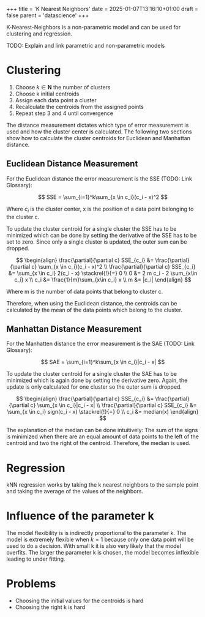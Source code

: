 +++
title = 'K Nearest Neighbors'
date = 2025-01-07T13:16:10+01:00
draft = false
parent = 'datascience'
+++

K-Nearest-Neighbors is a non-parametric model and can be used for clustering and regression.

TODO: Explain and link parametric and non-parametric models

# Clustering

1. Choose $k \in \mathbf{N}$ the number of clusters
2. Choose k initial centroids
3. Assign each data point a cluster
4. Recalculate the centroids from the assigned points
5. Repeat step 3 and 4 until convergence

The distance measurement dictates which type of error measurement is used and how the cluster center is calculated. The following two sections show how to calculate the cluster centroids for Euclidean and Manhattan distance.

<!---more--->

## Euclidean Distance Measurement

For the Euclidean distance the error measurement is the SSE (TODO: Link Glossary):

$$
    SSE = \sum_{i=1}^k\sum_{x \in c_i}(c_i - x)^2
$$

Where $c_i$ is the cluster center, x is the position of a data point belonging to the cluster c.

To update the cluster centroid for a single cluster the SSE has to be minimized which can be done by setting the derivative of the SSE has to be set to zero. Since only a single cluster is updated, the outer sum can be dropped.

$$
\begin{align}
    \frac{\partial}{\partial c} SSE_{c_i} &= \frac{\partial}{\partial c} \sum_{x \in c_i}(c_i - x)^2 \\
    \frac{\partial}{\partial c} SSE_{c_i} &= \sum_{x \in c_i} 2(c_i - x) \stackrel{!}{=} 0 \\
    0 &= 2 m c_i - 2 \sum_{x\in c_i} x \\
    c_i &= \frac{1}{m}\sum_{x\in c_i} x \\
    m &= |c_i|
\end{align}
$$

Where m is the number of data points that belong to cluster c.

Therefore, when using the Euclidean distance, the centroids can be calculated by the mean of the data points which belong to the cluster.

## Manhattan Distance Measurement

For the Manhatten distance the error measurement is the SAE (TODO: Link Glossary):

$$
    SAE = \sum_{i=1}^k\sum_{x \in c_i}|c_i - x|
$$

To update the cluster centroid for a single cluster the SAE has to be minimized which is again done by setting the derivative zero. Again, the update is only calculated for one cluster so the outer sum is dropped.

$$
\begin{align}
    \frac{\partial}{\partial c} SSE_{c_i} &= \frac{\partial}{\partial c} \sum_{x \in c_i}|c_i - x| \\
    \frac{\partial}{\partial c} SSE_{c_i} &= \sum_{x \in c_i} sign(c_i - x) \stackrel{!}{=} 0 \\
    c_i &= median(x)
\end{align}
$$

The explanation of the median can be done intuitively: The sum of the signs is minimized when there are an equal amount of data points to the left of the centroid and two the right of the centroid. Therefore, the median is used.

# Regression

kNN regression works by taking the k nearest neighbors to the sample point and taking the average of the values of the neighbors.

# Influence of the parameter k

The model flexibility is is indirectly proportional to the parameter k. The model is extremely flexible when $k=1$ because only one data point will be used to do a decision. With small k it is also very likely that the model overfits. The larger the parameter k is chosen, the model becomes inflexible leading to under fitting.

# Problems

- Choosing the initial values for the centroids is hard
- Choosing the right k is hard
